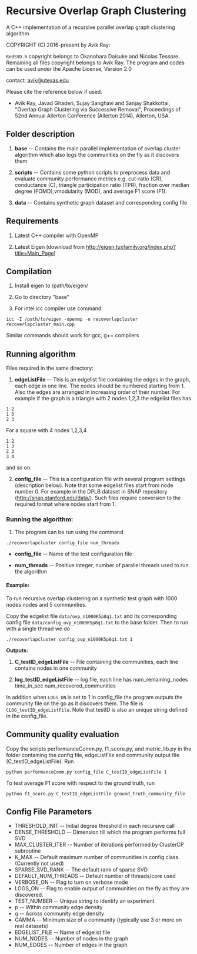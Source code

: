 # Recursive Overlap Graph Clustering

A C++ implementation of a recursive parallel overlap graph clustering algorithm

COPYRIGHT (C) 2016-present by Avik Ray:

`RedSVD.h` copyright belongs to Okanohara Daisuke and Nicolas Tessore. Remaining all files copyright belongs to Avik Ray. The program and codes can be used under the Apache License, Version 2.0

contact: avik@utexas.edu

Please cite the reference below if used.

- Avik Ray, Javad Ghaderi, Sujay Sanghavi and Sanjay Shakkottai, "Overlap Graph Clustering via Successive Removal", Proceedings of 52nd Annual Allerton Conference (Allerton 2014), Allerton, USA.

## Folder description 

1. **base** -- Contains the main parallel implementation of overlap cluster algorithm  which also logs the communities on the fly as it discovers them

2. **scripts** -- Contains some python scripts to preprocess data and evaluate community performance metrics e.g. cut-ratio (CR), conductance (C), triangle participation ratio (TPR), fraction over median degree (FOMD),vmodularity (MOD), and average F1 score (F1).

3. **data** -- Contains synthetic graph dataset and corresponding config file

## Requirements 

1. Latest C++ compiler with OpenMP

2. Latest Eigen (download from http://eigen.tuxfamily.org/index.php?title=Main_Page)

## Compilation 

1. Install eigen to /path/to/eigen/

2. Go to directory "base"

3. For intel icc compiler use command

```
icc -I /path/to/eigen -openmp -o recoverlapcluster recoverlapcluster_main.cpp
```

Similar commands should work for gcc, g++ compilers

## Running algorithm

Files required in the same directory:

1. **edgeListFile**  -- This is an edgelist file containing the edges in the graph, each edge in one line. The nodes should be numbered starting from 1. Also the edges are arranged in increasing order of their number. For example if the graph is a triangle with 2 nodes 1,2,3 the edgelist files has
```
1 2
1 3
2 3
```
For a square with 4 nodes 1,2,3,4
```
1 2
1 3
2 3
3 4
```
and so on.

2. **config_file** -- This is a configuration file with several program settings (description below). Note that some edgelist files start from node number 0. For example in the DPLB dataset in SNAP repository (http://snap.stanford.edu/data/). Such files require conversion to the required format where nodes start from 1.


### Running the algorithm:

1. The program can be run using the command

```
./recoverlapcluster config_file num_threads
```

- **config_file** -- Name of the test configuration file

- **num_threads** -- Positive integer, number of parallel threads used to 
               run the algorithm 

#### Example: 

To run recursive overlap clustering on a synthetic test graph with 1000 nodes nodes and 5 communities.

Copy the edgelist file `data/ovp_n1000K5p8q1.txt` and its corresponding config file `data/config_ovp_n1000K5p8q1.txt` to the base folder. Then to run with a single thread we do

```
./recoverlapcluster config_ovp_n1000K5p8q1.txt 1
```

**Outputs:**

1. **C_testID_edgeListFile** -- File containing the communities, each line contains nodes in one community

2. **log_testID_edgeListFile** -- log file, each line has num_remaining_nodes time_in_sec num_recovered_communities

In addition when `LOGS_ON` is set to 1 in config_file the program outputs the community file on the go as it discovers them. The file is `CLOG_testID_edgeListFile`. Note that testID is also an unique string defined in the config_file.


## Community quality evaluation

Copy the scripts performanceComm.py, f1_score.py, and metric_lib.py in the folder containing the config file, edgeListFile and community output file (C_testID_edgeListFile). Run
```
python performanceComm.py config_file C_testID_edgeListFile 1
```
To test average F1 score with respect to the ground truth, run
```
python f1_score.py C_testID_edgeListFile ground_truth_community_file
```

## Config File Parameters

- THRESHOLD_INIT -- Initial degree threshold in each recursive call
- DENSE_THRESHOLD -- Dimension till which the program performs full SVD
- MAX_CLUSTER_ITER -- Number of iterations performed by ClusterCP subroutine
- K_MAX -- Default maximum number of communities in config class. (Currently not used) 
- SPARSE_SVD_RANK -- The default rank of sparse SVD
- DEFAULT_NUM_THREADS -- Default number of threads/core used
- VERBOSE_ON -- Flag to turn on verbose mode
- LOGS_ON -- Flag to enable output of communities on the fly as they are discovered.
- TEST_NUMBER -- Unique string to identify an experiment
- p -- Within community edge density
- q -- Across community edge density
- GAMMA -- Minimum size of a community (typically use 3 or more on real datasets)
- EDGELIST_FILE -- Name of edgelist file
- NUM_NODES -- Number of nodes in the graph
- NUM_EDGES -- Number of edges in the graph

